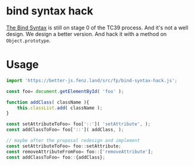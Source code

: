# bind syntax hack

[The Bind Syntax](https://github.com/tc39/proposal-bind-operator) is still on stage 0 of the TC39 process. 
And it's not a well design. We design a better version. And hack it with a method on `Object.prototype`. 

# Usage

```javascript
import 'https://better-js.fenz.land/src/fp/bind-syntax-hack.js';

const foo= document.getElementById( 'foo' );

function addClass( className ){
	this.classList.add( className );
}

const setAttributeToFoo= foo['::']( 'setAttribute', );
const addClassToFoo= foo['::']( addClass, );

// maybe after the proposal redesign and implement
const setAttributeToFoo= foo::setAttribute;
const removeAttributeFromFoo= foo::['removeAttribute'];
const addClassToFoo= foo::{addClass};

```
